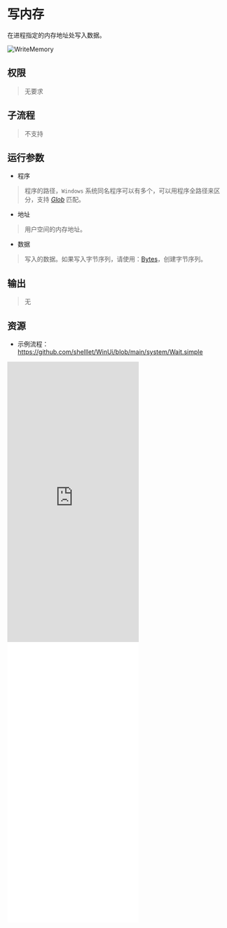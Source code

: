 # 写内存

在进程指定的内存地址处写入数据。

![WriteMemory](./images/17.png ':size=90%')

## 权限
> 无要求

## 子流程

> 不支持

## 运行参数

* 程序
> 程序的路径，`Windows` 系统同名程序可以有多个，可以用程序全路径来区分，支持 [*Glob*](./introduction/workflow/glob.md) 匹配。

* 地址
> 用户空间的内存地址。

* 数据
> 写入的数据。如果写入字节序列，请使用：[Bytes](./types/Bytes.md)，创建字节序列。

## 输出

>    无


## 资源

* 示例流程：https://github.com/shelllet/WinUi/blob/main/system/Wait.simple

<iframe type="text/html" height="640px" src="https://www.youtube.com/embed/EyvZtCS-EoM" frameborder="0"></iframe>

<iframe src="//player.bilibili.com/player.html?bvid=BV1AV91YgELT&page=1&autoplay=0" height='640px' scrolling="no" frameborder="no" framespacing="0" allowfullscreen="true"></iframe>



